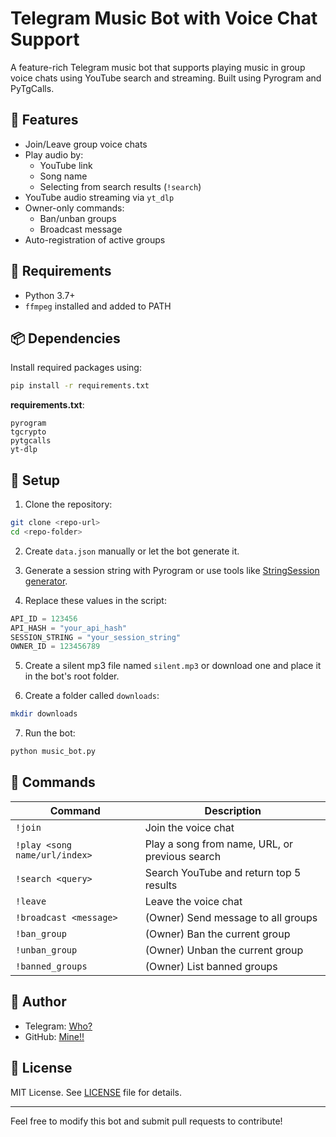 # Telegram Music Bot with Voice Chat Support

A feature-rich Telegram music bot that supports playing music in group voice chats using YouTube search and streaming. Built using Pyrogram and PyTgCalls.

## 🚀 Features

- Join/Leave group voice chats
- Play audio by:
  - YouTube link
  - Song name
  - Selecting from search results (`!search`)
- YouTube audio streaming via `yt_dlp`
- Owner-only commands:
  - Ban/unban groups
  - Broadcast message
- Auto-registration of active groups

## 🔧 Requirements

- Python 3.7+
- `ffmpeg` installed and added to PATH

## 📦 Dependencies

Install required packages using:

```bash
pip install -r requirements.txt
```

**requirements.txt**:
```text
pyrogram
tgcrypto
pytgcalls
yt-dlp
```

## 📁 Setup

1. Clone the repository:
```bash
git clone <repo-url>
cd <repo-folder>
```

2. Create `data.json` manually or let the bot generate it.

3. Generate a session string with Pyrogram or use tools like [StringSession generator](https://docs.pyrogram.org/start/auth#generating-the-string-session).

4. Replace these values in the script:
```python
API_ID = 123456
API_HASH = "your_api_hash"
SESSION_STRING = "your_session_string"
OWNER_ID = 123456789
```

5. Create a silent mp3 file named `silent.mp3` or download one and place it in the bot's root folder.

6. Create a folder called `downloads`:
```bash
mkdir downloads
```

7. Run the bot:
```bash
python music_bot.py
```

## 📜 Commands

| Command | Description |
|--------|-------------|
| `!join` | Join the voice chat |
| `!play <song name/url/index>` | Play a song from name, URL, or previous search |
| `!search <query>` | Search YouTube and return top 5 results |
| `!leave` | Leave the voice chat |
| `!broadcast <message>` | (Owner) Send message to all groups |
| `!ban_group` | (Owner) Ban the current group |
| `!unban_group` | (Owner) Unban the current group |
| `!banned_groups` | (Owner) List banned groups |

## 🧑 Author

- Telegram: [Who?](https://t.me/beingruler)
- GitHub: [Mine!!](https://github.com/beingruler)

## 📄 License

MIT License. See [LICENSE](https://github.com/beingruler/Pytgcalls/blob/main/LICENSE) file for details.

---

Feel free to modify this bot and submit pull requests to contribute!
